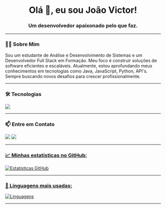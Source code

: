 

<h1 align="center">Olá 👋, eu sou João Victor!</h1>
<h3 align="center">Um desenvolvedor apaixonado pelo que faz.</h3>

---

### 👨‍💻 Sobre Mim
<p>
  Sou um estudante de Análise e Desenvolvimento de Sistemas e um Desenvolvedor Full Stack em Formação. Meu foco é construir soluções de software eficientes e escaláveis. Atualmente, estou aprofundando meus conhecimentos em tecnologias como Java, JavaScript, Python, API's. Sempre buscando novos desafios para crescer profissionalmente.
</p>

---

### 🛠️ Tecnologias
<p align="left">
  <a href="https://skillicons.dev">
    <img src="https://skillicons.dev/icons?i=c,js,html,css,python,git" />
  </a>
</p>

---

### 📫 Entre em Contato
<p align="left">
  <a href="https://www.linkedin.com/in/jo%C3%A3o-victor-batista-de-ara%C3%BAjo-abrantes-2b179532b/" target="_blank"><img src="https://img.shields.io/badge/-LinkedIn-%230077B5?style=for-the-badge&logo=linkedin&logoColor=white" target="_blank"></a>
  <a href="mailto:batista4999@gmail.com"><img src="https://img.shields.io/badge/Email-D14836?style=for-the-badge&logo=gmail&logoColor=white"</a>
</p>
    
---

### 📈 Minhas estatísticas no GitHub:
![Estatísticas GitHub](https://github-readme-stats.vercel.app/api?username=jotaveHub&show_icons=true&theme=dracula)

---

### 🚀 Linguagens mais usadas:
![Linguagens](https://github-readme-stats.vercel.app/api/top-langs/?username=joaovictorbatista&layout=compact&theme=radical)


---
